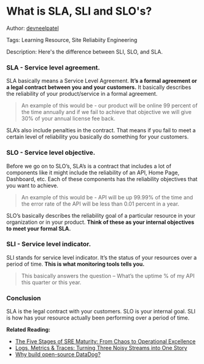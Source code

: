 # What is SLA, SLI and SLO's?

Author: [devneelpatel](https://www.github.com/devneelpatel)

Tags: Learning Resource, Site Reliabiity Engineering

Description: Here's the difference between SLI, SLO, and SLA. 

### SLA - Service level agreement.

SLA basically means a Service Level Agreement. **It’s a formal agreement or a legal contract between you and your customers.** It basically describes the reliability of your product/service in a formal agreement.

> An example of this would be - our product will be online 99 percent of the time annually and if we fail to achieve that objective we will give 30% of your annual license fee back.

SLA’s also include penalties in the contract. That means if you fail to meet a certain level of reliability you basically do something for your customers.

### SLO - Service level objective.
Before we go on to SLO’s, SLA’s is a contract that includes a lot of components like it might include the reliability of an API, Home Page, Dashboard, etc. Each of these components has the reliability objectives that you want to achieve.

> An example of this would be - API will be up 99.99% of the time and the error rate of the API will be less than 0.01 percent in a year.

SLO’s basically describes the reliability goal of a particular resource in your organization or in your product. **Think of these as your internal objectives to meet your formal SLA.**

### SLI - Service level indicator.
SLI stands for service level indicator. It’s the status of your resources over a period of time. **This is what monitoring tools tells you.**

> This basically answers the question – What’s the uptime % of my API this quarter or this year.

### Conclusion

SLA is the legal contract with your customers. SLO is your internal goal. SLI is how has your resource actually been performing over a period of time.

**Related Reading:**

- [The Five Stages of SRE Maturity: From Chaos to Operational Excellence](https://oneuptime.com/blog/post/2025-09-01-the-five-stages-of-sre-maturity/view)
- [Logs, Metrics & Traces: Turning Three Noisy Streams into One Story](https://oneuptime.com/blog/post/2025-08-20-three-pillars-of-observability-logs-metrics-traces/view)
- [Why build open-source DataDog?](https://oneuptime.com/blog/post/2024-08-14-why-build-open-source-datadog/view)
